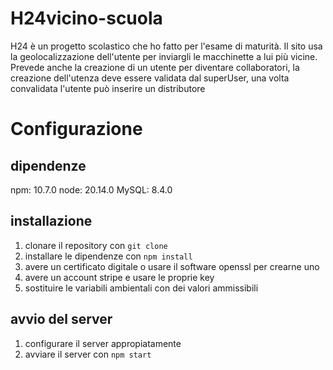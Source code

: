 # H24vicino-scuola
H24 è un progetto scolastico che ho fatto per l'esame di maturità. Il sito usa la geolocalizzazione dell'utente per inviargli le macchinette a lui più vicine. Prevede anche la creazione di un utente per diventare collaboratori, la creazione dell'utenza deve essere validata dal superUser, una volta convalidata l'utente può inserire un distributore

# Configurazione
## dipendenze
npm: 10.7.0
node: 20.14.0
MySQL: 8.4.0

## installazione
1. clonare il repository con ```git clone```
2. installare le dipendenze con ```npm install```
3. avere un certificato digitale o usare il software openssl per crearne uno
4. avere un account stripe e usare le proprie key
5. sostituire le variabili ambientali con dei valori ammissibili

## avvio del server
1. configurare il server appropiatamente
2. avviare il server con ```npm start```
